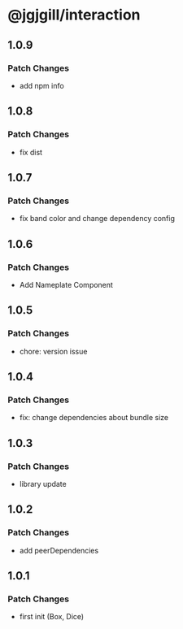 # @jgjgill/interaction

## 1.0.9

### Patch Changes

- add npm info

## 1.0.8

### Patch Changes

- fix dist

## 1.0.7

### Patch Changes

- fix band color and change dependency config

## 1.0.6

### Patch Changes

- Add Nameplate Component

## 1.0.5

### Patch Changes

- chore: version issue

## 1.0.4

### Patch Changes

- fix: change dependencies about bundle size

## 1.0.3

### Patch Changes

- library update

## 1.0.2

### Patch Changes

- add peerDependencies

## 1.0.1

### Patch Changes

- first init (Box, Dice)
